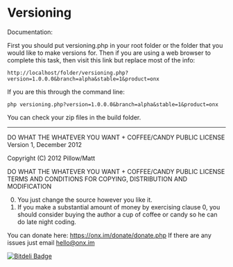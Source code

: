 Versioning
==========

Documentation:

First you should put versioning.php in your root folder or the folder that you would like to make versions for. 
Then if you are using a web browser to complete this task, then visit this link but replace most of the info:
```
http://localhost/folder/versioning.php?version=1.0.0.0&branch=alpha&stable=1&product=onx
```
If you are this through the command line:
```
php versioning.php?version=1.0.0.0&branch=alpha&stable=1&product=onx
```
You can check your zip files in the build folder. 

-------

DO WHAT THE WHATEVER YOU WANT + COFFEE/CANDY PUBLIC LICENSE
Version 1, December 2012

Copyright (C) 2012 Pillow/Matt

DO WHAT THE WHATEVER YOU WANT + COFFEE/CANDY PUBLIC LICENSE
TERMS AND CONDITIONS FOR COPYING, DISTRIBUTION AND MODIFICATION

0. You just change the source however you like it. 
1. If you make a substantial amount of money by exercising clause 0,
   you should consider buying the author a cup of coffee or candy so he
   can do late night coding.

You can donate here: https://onx.im/donate/donate.php
If there are any issues just email hello@onx.im


[![Bitdeli Badge](https://d2weczhvl823v0.cloudfront.net/pillows/versioning/trend.png)](https://bitdeli.com/free "Bitdeli Badge")

